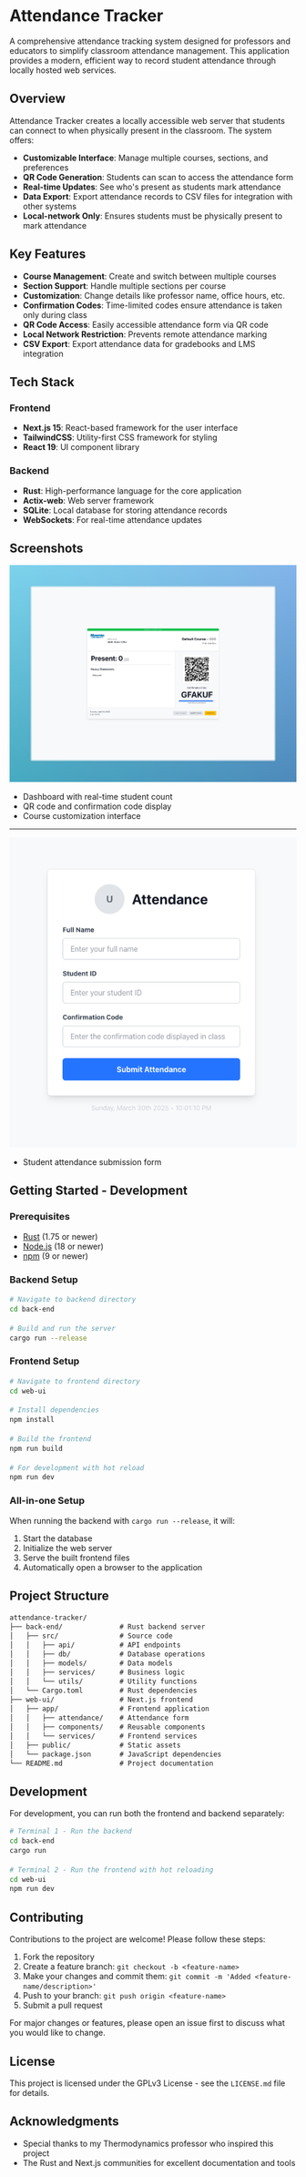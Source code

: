 # Attendance Tracker

A comprehensive attendance tracking system designed for professors and educators to simplify classroom attendance management. This application provides a modern, efficient way to record student attendance through locally hosted web services.

## Overview

Attendance Tracker creates a locally accessible web server that students can connect to when physically present in the classroom. The system offers:

- **Customizable Interface**: Manage multiple courses, sections, and preferences
- **QR Code Generation**: Students can scan to access the attendance form
- **Real-time Updates**: See who's present as students mark attendance
- **Data Export**: Export attendance records to CSV files for integration with other systems
- **Local-network Only**: Ensures students must be physically present to mark attendance

## Key Features

- **Course Management**: Create and switch between multiple courses
- **Section Support**: Handle multiple sections per course
- **Customization**: Change details like professor name, office hours, etc.
- **Confirmation Codes**: Time-limited codes ensure attendance is taken only during class
- **QR Code Access**: Easily accessible attendance form via QR code
- **Local Network Restriction**: Prevents remote attendance marking
- **CSV Export**: Export attendance data for gradebooks and LMS integration

## Tech Stack

### Frontend

- **Next.js 15**: React-based framework for the user interface
- **TailwindCSS**: Utility-first CSS framework for styling
- **React 19**: UI component library

### Backend

- **Rust**: High-performance language for the core application
- **Actix-web**: Web server framework
- **SQLite**: Local database for storing attendance records
- **WebSockets**: For real-time attendance updates

## Screenshots

![Dashboard Page](./readme-assets/image.jpeg)

- Dashboard with real-time student count
- QR code and confirmation code display
- Course customization interface

---

![Attendance Page](./readme-assets/image-1.png)

- Student attendance submission form

## Getting Started - Development

### Prerequisites

- [Rust](https://www.rust-lang.org/tools/install) (1.75 or newer)
- [Node.js](https://nodejs.org/) (18 or newer)
- [npm](https://www.npmjs.com/) (9 or newer)

### Backend Setup

```bash
# Navigate to backend directory
cd back-end

# Build and run the server
cargo run --release
```

### Frontend Setup

```bash
# Navigate to frontend directory
cd web-ui

# Install dependencies
npm install

# Build the frontend
npm run build

# For development with hot reload
npm run dev
```

### All-in-one Setup

When running the backend with `cargo run --release`, it will:

1. Start the database
2. Initialize the web server
3. Serve the built frontend files
4. Automatically open a browser to the application

## Project Structure

```
attendance-tracker/
├── back-end/              # Rust backend server
│   ├── src/               # Source code
│   │   ├── api/           # API endpoints
│   │   ├── db/            # Database operations
│   │   ├── models/        # Data models
│   │   ├── services/      # Business logic
│   │   └── utils/         # Utility functions
│   └── Cargo.toml         # Rust dependencies
├── web-ui/                # Next.js frontend
│   ├── app/               # Frontend application
│   │   ├── attendance/    # Attendance form
│   │   ├── components/    # Reusable components
│   │   └── services/      # Frontend services
│   ├── public/            # Static assets
│   └── package.json       # JavaScript dependencies
└── README.md              # Project documentation
```

## Development

For development, you can run both the frontend and backend separately:

```bash
# Terminal 1 - Run the backend
cd back-end
cargo run

# Terminal 2 - Run the frontend with hot reloading
cd web-ui
npm run dev
```

## Contributing

Contributions to the project are welcome! Please follow these steps:

1. Fork the repository
2. Create a feature branch: `git checkout -b <feature-name>`
3. Make your changes and commit them: `git commit -m 'Added <feature-name/description>'`
4. Push to your branch: `git push origin <feature-name>`
5. Submit a pull request

For major changes or features, please open an issue first to discuss what you would like to change.

## License

This project is licensed under the GPLv3 License - see the `LICENSE.md` file for details.

## Acknowledgments

- Special thanks to my Thermodynamics professor who inspired this project
- The Rust and Next.js communities for excellent documentation and tools
